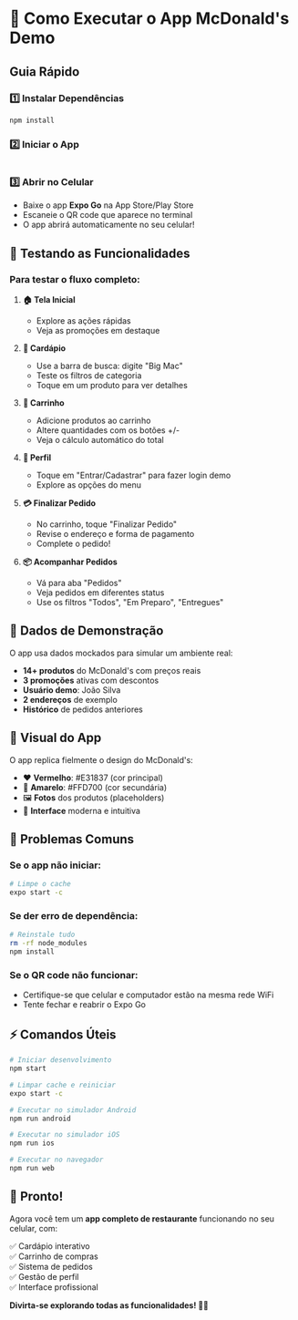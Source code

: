 # 🚀 Como Executar o App McDonald's Demo

## Guia Rápido

### 1️⃣ Instalar Dependências
```bash
npm install
```

### 2️⃣ Iniciar o App  
```bash


```

### 3️⃣ Abrir no Celular
- Baixe o app **Expo Go** na App Store/Play Store
- Escaneie o QR code que aparece no terminal
- O app abrirá automaticamente no seu celular!

## 📱 Testando as Funcionalidades

### Para testar o fluxo completo:

1. **🏠 Tela Inicial**
   - Explore as ações rápidas
   - Veja as promoções em destaque

2. **🍔 Cardápio**
   - Use a barra de busca: digite "Big Mac"
   - Teste os filtros de categoria
   - Toque em um produto para ver detalhes

3. **🛒 Carrinho**
   - Adicione produtos ao carrinho
   - Altere quantidades com os botões +/-
   - Veja o cálculo automático do total

4. **👤 Perfil** 
   - Toque em "Entrar/Cadastrar" para fazer login demo
   - Explore as opções do menu

5. **💳 Finalizar Pedido**
   - No carrinho, toque "Finalizar Pedido"
   - Revise o endereço e forma de pagamento
   - Complete o pedido!

6. **📦 Acompanhar Pedidos**
   - Vá para aba "Pedidos"
   - Veja pedidos em diferentes status
   - Use os filtros "Todos", "Em Preparo", "Entregues"

## 🎯 Dados de Demonstração

O app usa dados mockados para simular um ambiente real:

- **14+ produtos** do McDonald's com preços reais
- **3 promoções** ativas com descontos
- **Usuário demo**: João Silva
- **2 endereços** de exemplo
- **Histórico** de pedidos anteriores

## 🎨 Visual do App

O app replica fielmente o design do McDonald's:
- ❤️ **Vermelho**: #E31837 (cor principal)
- 💛 **Amarelo**: #FFD700 (cor secundária)  
- 🖼️ **Fotos** dos produtos (placeholders)
- 📱 **Interface** moderna e intuitiva

## 🔧 Problemas Comuns

### Se o app não iniciar:
```bash
# Limpe o cache
expo start -c
```

### Se der erro de dependência:
```bash
# Reinstale tudo
rm -rf node_modules
npm install
```

### Se o QR code não funcionar:
- Certifique-se que celular e computador estão na mesma rede WiFi
- Tente fechar e reabrir o Expo Go

## ⚡ Comandos Úteis

```bash
# Iniciar desenvolvimento
npm start

# Limpar cache e reiniciar  
expo start -c

# Executar no simulador Android
npm run android

# Executar no simulador iOS
npm run ios

# Executar no navegador
npm run web
```

## 🎉 Pronto!

Agora você tem um **app completo de restaurante** funcionando no seu celular, com:

✅ Cardápio interativo  
✅ Carrinho de compras  
✅ Sistema de pedidos  
✅ Gestão de perfil  
✅ Interface profissional  

**Divirta-se explorando todas as funcionalidades! 🍔📱**
